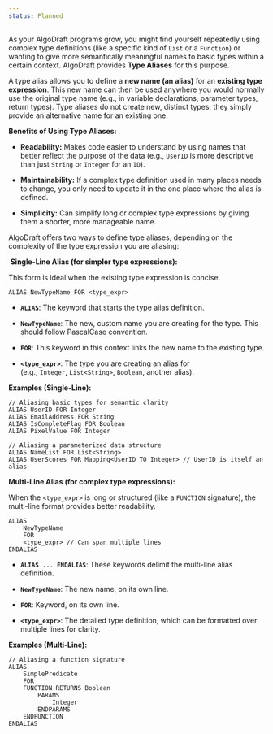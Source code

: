 ```yaml
---
status: Planned
---
```

As your AlgoDraft programs grow, you might find yourself repeatedly using complex type definitions (like a specific kind of `List` or a `Function`) or wanting to give more semantically meaningful names to basic types within a certain context. AlgoDraft provides **Type Aliases** for this purpose.

A type alias allows you to define a **new name (an alias)** for an **existing type expression**. This new name can then be used anywhere you would normally use the original type name (e.g., in variable declarations, parameter types, return types). Type aliases do not create new, distinct types; they simply provide an alternative name for an existing one.

**Benefits of Using Type Aliases:**

- **Readability:** Makes code easier to understand by using names that better reflect the purpose of the data (e.g., `UserID` is more descriptive than just `String` or `Integer` for an `ID`).

- **Maintainability:** If a complex type definition used in many places needs to change, you only need to update it in the one place where the alias is defined.

- **Simplicity:** Can simplify long or complex type expressions by giving them a shorter, more manageable name.

AlgoDraft offers two ways to define type aliases, depending on the complexity of the type expression you are aliasing:

 **Single-Line Alias (for simpler type expressions):**

This form is ideal when the existing type expression is concise.

```
ALIAS NewTypeName FOR <type_expr>
```

- **`ALIAS`**: The keyword that starts the type alias definition.

- **`NewTypeName`**: The new, custom name you are creating for the type. This should follow PascalCase convention.

- **`FOR`**: This keyword in this context links the new name to the existing type.

- **`<type_expr>`**: The type you are creating an alias for (e.g., `Integer`, `List<String>`, `Boolean`, another alias).

**Examples (Single-Line):**

```
// Aliasing basic types for semantic clarity
ALIAS UserID FOR Integer
ALIAS EmailAddress FOR String
ALIAS IsCompleteFlag FOR Boolean
ALIAS PixelValue FOR Integer

// Aliasing a parameterized data structure
ALIAS NameList FOR List<String>
ALIAS UserScores FOR Mapping<UserID TO Integer> // UserID is itself an alias
```

**Multi-Line Alias (for complex type expressions):**

When the `<type_expr>` is long or structured (like a `FUNCTION` signature), the multi-line format provides better readability.

```
ALIAS
    NewTypeName
	FOR
    <type_expr> // Can span multiple lines
ENDALIAS
```

- **`ALIAS ... ENDALIAS`**: These keywords delimit the multi-line alias definition.

- **`NewTypeName`**: The new name, on its own line.

- **`FOR`**: Keyword, on its own line.

- **`<type_expr>`**: The detailed type definition, which can be formatted over multiple lines for clarity.

**Examples (Multi-Line):**

```
// Aliasing a function signature
ALIAS
	SimplePredicate
	FOR
	FUNCTION RETURNS Boolean
		PARAMS
			Integer
		ENDPARAMS
	ENDFUNCTION
ENDALIAS
```
